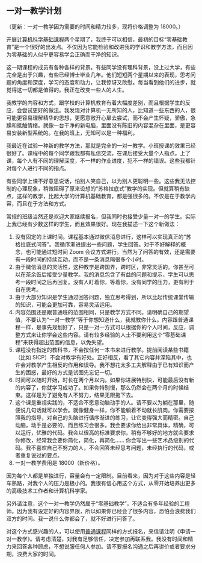 <div class="inner">
<h2>一对一教学计划</h2>
<p>（更新：一对一教学因为需要的时间和精力较多，现将价格调整为 18000。）</p>
<p>开展<a href="http://www.yinwang.org/blog-cn/2020/03/26/entry-level-class">计算机科学基础课程</a>两个星期了，我终于可以相信，最初的目标“零基础教育”是一个很好的出发点。不仅因为它能检验和改进我的学识和教学方法，而且因为零基础的人似乎更容易学会正确而干净的知识。</p>
<p>这一期课程的成员有各种各样的背景。有些同学没有理科背景，没上过大学，有些完全是出于兴趣，有些已经博士毕业几年。他们短短两个星期以来的表现，思考问题的角度和深度，学习的态度和动力，让我惊讶又欣慰。每当看到他们的进步，就觉得这一切都是值得的。我正在改变一些人的人生。</p>
<p>我教学的内容和方式，跟学校的计算机教育有着大幅度差别，而且根据学生的反应，会尝试更好的做法。我发现对计算机一无所知的人，比知道一些东西的人，很可能更容易理解精华的思想，更愿意敞开心扉去尝试，而不会产生怀疑，骄傲，急躁和抵触情绪。就像一台干净的新电脑，里面没有陈旧的内容混杂在里面，是更容易安装新型系统的。在我的班上，无知可以是一种福利。</p>
<p>我最近在试验一种新的教学方法，那就是完全的一对一教学。小班授课的效果已经很好了。课程中的每个同学跟我都有私信交流，在课后接受大量个人指点。上了课，每个人有不同的理解深度，不一样的作业进度，犯不一样的错误。这些我都针对每个人进行不同的指点。</p>
<p>有些同学上课不好意思说话，怕别人笑自己，以为别人更聪明一些。这些我无法控制的心理现象，稍微阻碍了原来设想的“苏格拉底式”教学的实现。但就算稍有缺点，这样的教学，比起大学的计算机基础教育，都是强很多的。不仅是在于教学内容，而且在于方法和方式。</p>
<p>常规的班级当然还是欢迎大家继续报名，但我同时也接受少量一对一的学生。实际上我已经有少数这样的学生，而且效果很好。现在我描述一下这个新做法：</p>
<ol>
<li>没有固定的上课时间。课程基本通过微信消息进行，这样可以实现真正的“苏格拉底式问答”。我循序渐进提出一些问题，学生回答。对于不好解释的概念，也可能通过短时间 Zoom 会议方式进行。当然为了问答的有效，还是需要有一段时间的持续互动，而不是一条消息隔很多个小时。</li>
<li>由于微信消息的灵活性，这种教学是跨国界，跨时区，非常灵活的。你甚至可以在茶余饭后接受少量教学。我的消息包含了有益的问题和提示，学生可以思考一段时间之后再回复。没有人盯着你，等着你，没有同学的压力，更有利于自在思考。</li>
<li>由于大部分知识是学生通过回答问题，独立思考得到，所以比起传统课堂传输的知识，可能会更加可靠，容易灵活运用。</li>
<li>内容范围还是跟普通班的范围相同，只是教学方式不同。请明确自己的期望值，不要认为“一对一教学”等于你想知道什么，我就教你什么。内容跟普通课程一样，是事先规划好了，只是一对一方式可以根据你的个人时间，反应，调整方式来让你学会这些内容。请有较多经验的人士不要利用这个“零基础课程”来获得超出范围的信息，以免失望。</li>
<li>课程没有指定的教科书，不会按任何一本书来进行教学。提前阅读某些书籍（比如 SICP）不会对教学有好处。正好相反，看了其它内容并深陷其中，也许会对教学产生相反的作用和误导。我不想花太多工夫解释由于已有知识而产生的困惑，最好的方式是试图先忘记一切。</li>
<li>时间可以随时开始，时长在两个月以内。如果你进展特别快，可能最后没有新的内容了，你就学习成功了。如果你特别慢，那么仍然会在两个月的时候结束。这样是为了避免有人不努力，结果无限拖下去。</li>
<li>这个课是重视实践的，不适合不愿意动脑动手的人。请不要以为躺在那里，随便说几句话就可以学会。就像健身一样，你不能躺着不动就长肌肉。你需要按照我的指导，对自己的头脑进行循序渐进的练习，让它变得强大而精密。自己动脑，动手是必要的，而且练习会很多。我会要求你给出非常具体，精确，可以运行，优雅的代码。我会以很高的标准要求你，稍有不够好的地方就会要求你修改，经常我会要你简化，简化，再简化…… 你会写出一些艺术品级别的代码。我不喜欢自己不努力的人，不会回答未经思考问题，未经执行的代码，或者重复说过的要点。</li>
<li>一对一教学费用是 18000（新价格）。</li>
</ol>
<p>因为每个人都是单独进行，容量会有一定限制。目前看来，因为对于这些内容是轻车熟路，对我个人的压力是极小的。我很有信心用这个方式，从零开始培养出更多的高级技术工作者和计算机科学家。</p>
<p>另外请注意，这个一对一教学仍然属于“零基础教学”，不适合有多年经验的工程师。因为我有设定好的内容界限，所以如果你已经会了很多内容，恐怕会浪费我们双方的时间。我一说什么你都会了，就不好进行问答了。</p>
<p>对这个方式感兴趣的人，可以使用<a href="http://www.yinwang.org/blog-cn/2020/03/26/entry-level-class">普通课程</a>同样的方式报名，来信请注明《申请一对一教学》。请考虑清楚，对我有足够信任，决定参加再联系我。我没有时间和精力来回答各种顾虑，不想说服任何人参加。请不要报名沟通之后再讲价或者要求分期，浪费大家的时间。</p>
</div>
<!--
<div class="ad-banner" style="margin-top: 5px">
<script async src="//pagead2.googlesyndication.com/pagead/js/adsbygoogle.js"></script>
<ins class="adsbygoogle"
                    style="display:inline-block;width:100%;height:90px"
                    data-ad-client="ca-pub-1331524016319584"
                    data-ad-slot="6657867155"></ins>
<script>(adsbygoogle = window.adsbygoogle || []).push({});</script>
</div>
<script data-ad-client="ca-pub-1331524016319584" async
            src="https://pagead2.googlesyndication.com/pagead/js/adsbygoogle.js">
</script>
        -->
    